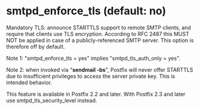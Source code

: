 # smtpd_enforce_tls (default: no)
 Mandatory TLS: announce STARTTLS support to remote SMTP clients,
and require that clients use TLS encryption. According to RFC 2487
this MUST NOT be applied in case of a publicly-referenced SMTP
server. This option is therefore off by default. 


 Note 1: "smtpd\_enforce\_tls = yes" implies "smtpd\_tls\_auth\_only = yes". 


 Note 2: when invoked via "**sendmail -bs**", Postfix will never offer
STARTTLS due to insufficient privileges to access the server private
key. This is intended behavior. 


 This feature is available in Postfix 2.2 and later. With
Postfix 2.3 and later use smtpd\_tls\_security\_level instead. 


